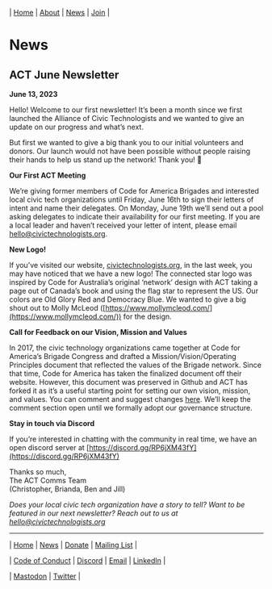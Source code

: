 | [Home](README.md) | [About](about.md) | [News](news.md) | [Join](join.md) |


# News

## ACT June Newsletter

**June 13, 2023**

Hello! Welcome to our first newsletter! It’s been a month since we first launched the Alliance of Civic Technologists and we wanted to give an update on our progress and what’s next.

But first we wanted to give a big thank you to our initial volunteers and donors. Our launch would not have been possible without people raising their hands to help us stand up the network! Thank you! 🎉

**Our First ACT Meeting**

We’re giving former members of Code for America Brigades and interested local civic tech organizations until Friday, June 16th to sign their letters of intent and name their delegates. On Monday, June 19th we’ll send out a pool asking delegates to indicate their availability for our first meeting. If you are a local leader and haven’t received your letter of intent, please email [hello@civictechnologists.org](mailto:hello@civictechnologists.org).

**New Logo!**

If you’ve visited our website, [civictechnologists.org](https://civictechnologists.org), in the last week, you may have noticed that we have a new logo! The connected star logo was inspired by Code for Australia’s original ‘network’ design with ACT taking a page out of Canada’s book and using the flag star to represent the US. Our colors are Old Glory Red and Democracy Blue. We wanted to give a big shout out to Molly McLeod ([https://www.mollymcleod.com/](https://www.mollymcleod.com/)) for the design.

**Call for Feedback on our Vision, Mission and Values**

In 2017, the civic technology organizations came together at Code for America’s Brigade Congress and drafted a Mission/Vision/Operating Principles document that reflected the values of the Brigade network. Since that time, Code for America has taken the finalized document off their website. However, this document was preserved in Github and ACT has forked it as it’s a useful starting point for setting our own vision, mission, and values. You can comment and suggest changes [here](https://docs.google.com/document/d/1h-cNQtJrMZi3yaohQIJPMbxh4lnKzUQtI_Vm0ptBExA/edit). We’ll keep the comment section open until we formally adopt our governance structure.

**Stay in touch via Discord**

If you’re interested in chatting with the community in real time, we have an open discord server at [https://discord.gg/RP6jXM43fY](https://discord.gg/RP6jXM43fY)

Thanks so much,  
The ACT Comms Team  
(Christopher, Brianda, Ben and Jill)

*Does your local civic tech organization have a story to tell? Want to be featured in our next newsletter? Reach out to us at [hello@civictechnologists.org](mailto:hello@civictechnologists.org)*


---


| [Home](README.md) | [News](news.md) | [Donate](https://opencollective.com/act-fund) | [Mailing List](https://eepurl.com/ithxXU) |

| [Code of Conduct](code-of-conduct.md) | [Discord](https://discord.gg/RP6jXM43fY) | [Email](mailto:hello@civictechnologists.org) | [LinkedIn](https://www.linkedin.com/company/alliance-of-civic-technologists) |

| [Mastodon](https://mastodon.social/@allianceofcivictechnologists) | [Twitter](https://twitter.com/alliescivictech) |
